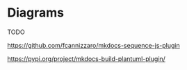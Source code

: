 # Diagrams

TODO

<https://github.com/fcannizzaro/mkdocs-sequence-js-plugin>

<https://pypi.org/project/mkdocs-build-plantuml-plugin/>
